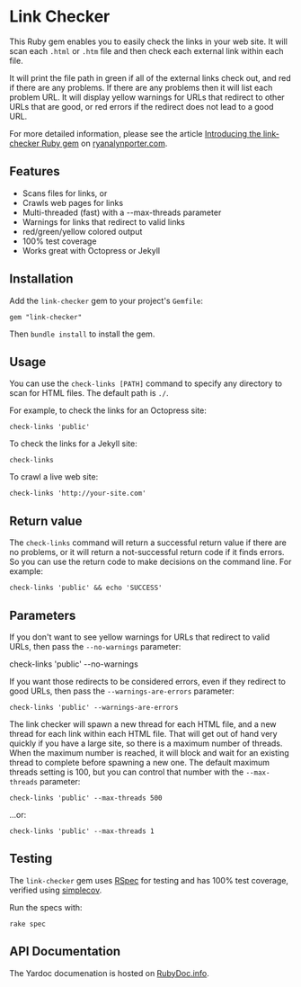 # Link Checker

This Ruby gem enables you to easily check the links in your web site.  It will scan each ```.html``` or ```.htm``` file and then check each external link within each file.

It will print the file path in green if all of the external links check out, and red if there are any problems.  If there are any problems then it will list each problem URL.  It will display yellow warnings for URLs that redirect to other URLs that are good, or red errors if the redirect does not lead to a good URL.

For more detailed information, please see the article [Introducing the link-checker Ruby gem](http://www.ryanalynporter.com/2012/10/06/introducing-the-link-checker-ruby-gem/) on [ryanalynporter.com](http://www.ryanalynporter.com).

## Features

* Scans files for links, or
* Crawls web pages for links
* Multi-threaded (fast) with a --max-threads parameter
* Warnings for links that redirect to valid links
* red/green/yellow colored output
* 100% test coverage
* Works great with Octopress or Jekyll

## Installation

Add the ```link-checker``` gem to your project's ```Gemfile```:

    gem "link-checker"

Then ```bundle install``` to install the gem.

## Usage

You can use the ```check-links [PATH]``` command to specify any directory to scan for HTML files.  The default path is ```./```.

For example, to check the links for an Octopress site:

    check-links 'public'

To check the links for a Jekyll site:

    check-links

To crawl a live web site:

	check-links 'http://your-site.com'

## Return value

The ```check-links``` command will return a successful return value if there are no problems, or it will return a not-successful return code if it finds errors.  So you can use the return code to make decisions on the command line.  For example:

    check-links 'public' && echo 'SUCCESS'

## Parameters

If you don't want to see yellow warnings for URLs that redirect to valid URLs, then pass the ```--no-warnings``` parameter:

   check-links 'public' --no-warnings

If you want those redirects to be considered errors, even if they redirect to good URLs, then pass the ```--warnings-are-errors``` parameter:

    check-links 'public' --warnings-are-errors

The link checker will spawn a new thread for each HTML file, and a new thread for each link within each HTML file.  That will get out of hand very quickly if you have a large site, so there is a maximum number of threads.  When the maximum number is reached, it will block and wait for an existing thread to complete before spawning a new one.  The default maximum threads setting is 100, but you can control that number with the ```--max-threads``` parameter:

    check-links 'public' --max-threads 500

...or:

    check-links 'public' --max-threads 1

## Testing

The ```link-checker``` gem uses [RSpec](http://rspec.info) for testing and has 100% test coverage, verified using [simplecov](https://github.com/colszowka/simplecov).

Run the specs with:

    rake spec

## API Documentation

The Yardoc documenation is hosted on [RubyDoc.info](http://rubydoc.info/github/endymion/link-checker/frames).
